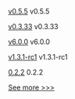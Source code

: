 
[v0.5.5](https://github.com/hyperledger-labs/yui-relayer/releases/tag/v0.5.5) v0.5.5

[v0.3.33](https://github.com/hyperledger-labs/yui-ibc-solidity/releases/tag/v0.3.33) v0.3.33

[v6.0.0](https://github.com/hyperledger/identus-edge-agent-sdk-ts/releases/tag/v6.0.0) v6.0.0

[v1.3.1-rc1](https://github.com/hyperledger/firefly/releases/tag/v1.3.1-rc1) v1.3.1-rc1

[0.2.2](https://github.com/hyperledger/aries-uniffi-wrappers/releases/tag/0.2.2) 0.2.2


[See more >>>](https://start-here.hyperledger.org/releases)
